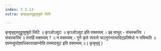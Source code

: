 ```yaml
---
index: 7.2.13
sutra: कृसृभृवृस्तुद्रुस्रुश्रुवो लिटि

---
```

 कृसृभृवृस्तुद्रुस्रुश्रुवो लिटि ॥ कृञ्ञोऽसुटः ॥ कृञ्ञोऽसुट इति वक्तव्यम् । इह माभूत्  -  संचस्करिव । संचस्करिम ॥ तत्तर्हि वक्तव्यम् ? ॥ न वक्तव्यम् - गुणे कृते रपरत्वे चाऽनुगन्तत्वादिट्प्रतिषेधो न भविष्यति ॥ एवमप्युपदेशाधिकारात्प्राप्नोति तस्मादसुट इति वक्तव्यम् ॥ ( कृसृभृवृ ) 